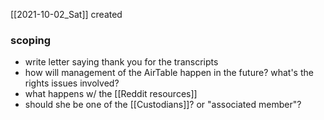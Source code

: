 [[2021-10-02_Sat]] created

### scoping
- write letter saying thank you for the transcripts
- how will management of the AirTable happen in the future? what's the rights issues involved?
- what happens w/ the [[Reddit resources]]
- should she be one of the [[Custodians]]? or "associated member"?